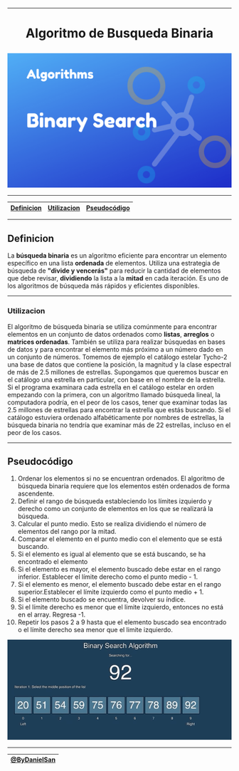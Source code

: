 
---
<h1><p align="center">Algoritmo de Busqueda Binaria</p></h1>

![ALgoritmo de BUsqueda Binaria](binary_search.png)

---

| [Definicion](#definicion) | [Utilizacion](#utilizacion) | [Pseudocódigo](#pseudocódigo) |
| ------------------------- | --------------------------- | ----------------------------- |
---

## Definicion

La **búsqueda binaria** es un algoritmo eficiente para encontrar un elemento específico en una lista **ordenada** de elementos. Utiliza una estrategia de búsqueda de **"divide y vencerás"** para reducir la cantidad de elementos que debe revisar, **dividiendo** la lista a la **mitad** en cada iteración. Es uno de los algoritmos de búsqueda más rápidos y eficientes disponibles. 

---
### Utilizacion

El algoritmo de búsqueda binaria se utiliza comúnmente para encontrar elementos en un conjunto de datos ordenados como **listas**, **arreglos** o **matrices ordenadas**. También se utiliza para realizar búsquedas en bases de datos y para encontrar el elemento más próximo a un número dado en un conjunto de números.
Tomemos de ejemplo el catálogo estelar Tycho-2 una base de datos que contiene la posición, la magnitud y la clase espectral de más de 2.5 millones de estrellas. Supongamos que queremos buscar en el catálogo una estrella en particular, con base en el nombre de la estrella. Si el programa examinara cada estrella en el catálogo estelar en orden empezando con la primera, con un algoritmo llamado búsqueda lineal, la computadora podría, en el peor de los casos, tener que examinar todas las 2.5 millones de estrellas para encontrar la estrella que estás buscando. Si el catálogo estuviera ordenado alfabéticamente por nombres de estrellas, la búsqueda binaria no tendría que examinar más de 22 estrellas, incluso en el peor de los casos.

---

## Pseudocódigo

1. Ordenar los elementos si no se encuentran ordenados. El algoritmo de búsqueda binaria requiere que los elementos estén ordenados de forma ascendente.
2. Definir el rango de búsqueda estableciendo los límites izquierdo y derecho como un conjunto de elementos en los que se realizará la búsqueda.
3. Calcular el punto medio. Esto se realiza dividiendo el número de elementos del rango por la mitad. 
4. Comparar el elemento en el punto medio con el elemento que se está buscando.
5. Si el elemento es igual al elemento que se está buscando, se ha encontrado el elemento
6. Si el elemento es mayor, el elemento buscado debe estar en el rango inferior. Establecer el límite derecho como el punto medio - 1.
7. Si el elemento es menor, el elemento buscado debe estar en el rango superior.Establecer el límite izquierdo como el punto medio + 1.
8. Si el elemento buscado se encuentra, devolver su índice.
9.  Si el límite derecho es menor que el limite izquierdo, entonces no está en el array. Regresa -1.
10. Repetir los pasos 2 a 9 hasta que el elemento buscado sea encontrado o el límite derecho sea menor que el limite izquierdo.


![example](binary-search.gif)

---

| [@ByDanielSan](https://github.com/kaiserkey) |
| - |




